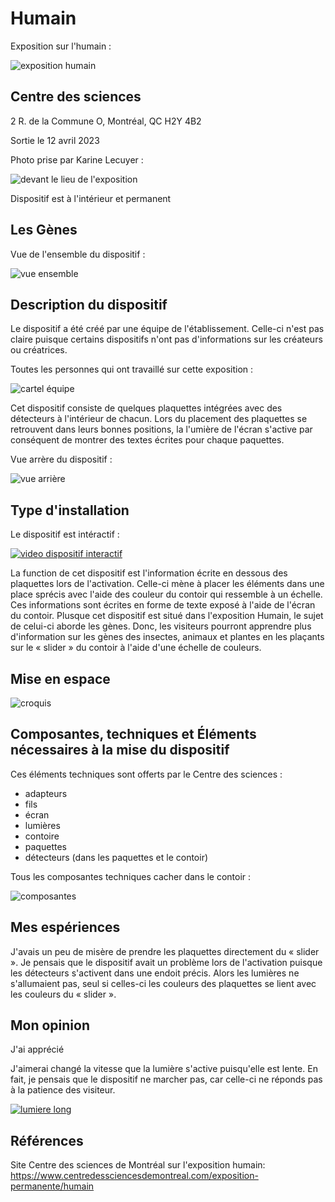 # Humain

Exposition sur l'humain :

![exposition humain](https://user-images.githubusercontent.com/112190488/236267407-49a602f9-2e2f-47e3-b749-3f71a47a7d8e.png)

## Centre des sciences

2 R. de la Commune O, Montréal, QC H2Y 4B2

Sortie le 12 avril 2023

Photo prise par Karine Lecuyer :

![devant le lieu de l'exposition](https://user-images.githubusercontent.com/112190488/235737005-d9edfba0-a985-4c01-8c76-a6894991f98b.png)

Dispositif est à l'intérieur et permanent 

## Les Gènes

Vue de l'ensemble du dispositif :

![vue ensemble](https://user-images.githubusercontent.com/112190488/236269386-b7ccacc3-920a-40ac-9968-86f765465b0f.png)

## Description du dispositif

Le dispositif a été créé par une équipe de l'établissement. Celle-ci n'est pas claire puisque certains dispositifs n'ont pas d'informations sur les créateurs ou créatrices. 

Toutes les personnes qui ont travaillé sur cette exposition :

![cartel équipe](https://user-images.githubusercontent.com/112190488/236269237-b33b8274-ced9-489f-9d8c-38febca86f67.png)

Cet dispositif consiste de quelques plaquettes intégrées avec des détecteurs à l'intérieur de chacun. Lors du placement des plaquettes se retrouvent dans leurs bonnes positions, la l'umière de l'écran s'active par conséquent de montrer des textes écrites pour chaque paquettes. 

Vue arrère du dispositif :

![vue arrière](https://user-images.githubusercontent.com/112190488/236269321-5ce05c74-41c6-4149-94c1-08fd0ee6bd79.png)
 
##  Type d'installation

Le dispositif est intéractif :

[![video dispositif interactif](https://user-images.githubusercontent.com/112190488/236271831-0e861b03-39f3-45a6-9c89-e3a6c93ff593.png)](https://youtube.com/shorts/QukOibVwqx0?feature=share)

La function de cet dispositif est l'information écrite en dessous des plaquettes lors de l'activation. Celle-ci mène à placer les éléments dans une place sprécis avec l'aide des couleur du contoir qui ressemble à un échelle. Ces informations sont écrites en forme de texte exposé à l'aide de l'écran du contoir. Plusque cet dispositif est situé dans l'exposition Humain, le sujet de celui-ci aborde les gènes. Donc, les visiteurs pourront apprendre plus d'information sur les gènes des insectes, animaux et plantes en les plaçants sur le « slider » du contoir à l'aide d'une échelle de couleurs.

##  Mise en espace

![croquis](https://user-images.githubusercontent.com/112190488/236277030-7164fd68-7c9b-456c-a9a0-aae9f1a6f7ea.png)

## Composantes, techniques et Éléments nécessaires à la mise du dispositif

Ces éléments techniques sont offerts par le Centre des sciences :

- adapteurs
- fils
- écran
- lumières
- contoire
- paquettes
- détecteurs (dans les paquettes et le contoir)

Tous les composantes techniques cacher dans le contoir :

![composantes](https://user-images.githubusercontent.com/112190488/236269595-8c5d607f-2f80-4440-a097-6f2e96f153cb.png)

## Mes espériences

J'avais un peu de misère de prendre les plaquettes directement du « slider ». Je pensais que le dispositif avait un problème lors de l'activation puisque les détecteurs s'activent dans une endoit précis. Alors les lumières ne s'allumaient pas, seul si celles-ci les couleurs des plaquettes se lient avec les couleurs du « slider ». 

## Mon opinion

J'ai apprécié

J'aimerai changé la vitesse que la lumière s'active puisqu'elle est lente. En fait, je pensais que le dispositif ne marcher pas, car celle-ci ne réponds pas à la patience des visiteur.

[![lumiere long](https://user-images.githubusercontent.com/112190488/236279626-4290fc08-db49-4e93-909f-027edae7836a.png)](https://youtube.com/shorts/4po9QvuinbQ?feature=share)

## Références

Site Centre des sciences de Montréal sur l'exposition humain: https://www.centredessciencesdemontreal.com/exposition-permanente/humain
